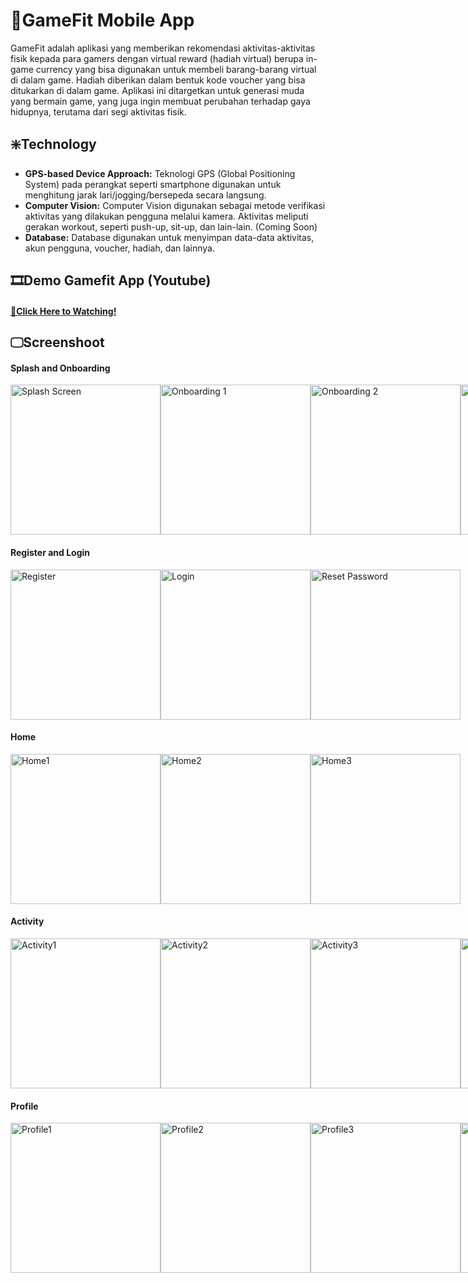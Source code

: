 # 📱GameFit Mobile App
GameFit adalah aplikasi yang memberikan rekomendasi aktivitas-aktivitas fisik kepada para gamers
dengan virtual reward (hadiah virtual) berupa in-game currency yang bisa digunakan untuk
membeli barang-barang virtual di dalam game. Hadiah diberikan dalam bentuk
kode voucher yang bisa ditukarkan di dalam game. Aplikasi ini ditargetkan untuk generasi
muda yang bermain game, yang juga ingin membuat perubahan terhadap gaya hidupnya,
terutama dari segi aktivitas fisik.

## ❇️Technology
- **GPS-based Device Approach:** Teknologi GPS (Global Positioning System)
pada perangkat seperti smartphone digunakan untuk menghitung jarak
lari/jogging/bersepeda secara langsung.
- **Computer Vision:** Computer Vision digunakan sebagai metode verifikasi
aktivitas yang dilakukan pengguna melalui kamera. Aktivitas meliputi gerakan
workout, seperti push-up, sit-up, dan lain-lain. (Coming Soon)
- **Database:** Database digunakan untuk menyimpan data-data aktivitas, akun pengguna,
voucher, hadiah, dan lainnya.

## 🎞️Demo Gamefit App (Youtube)
#### [🔗Click Here to Watching!](https://youtu.be/rHnLSsruLBA?si=cz4SuLkZ43p8C1Yq)

## 🖵Screenshoot
#### Splash and Onboarding
<div style="display: flex;">
  <img src="https://drive.google.com/uc?export=view&id=1Pw0XkCCjCbYKQfQ2s_iEyavPtURpkHdr" alt="Splash Screen" width="240"/>
  <img src="https://drive.google.com/uc?export=view&id=10mNQBq6cQHLDmfkHhDCfJvzKSEMLwCL9" alt="Onboarding 1" width="240"/>
  <img src="https://drive.google.com/uc?export=view&id=1TOhjKarY_mCsHNOzfEADHgU3H3BalqZW" alt="Onboarding 2" width="240"/>
  <img src="https://drive.google.com/uc?export=view&id=1hSegpjzuWURPf5KX5TDkXll0RoHLm1PN" alt="Onboarding 3" width="240"/>
</div>

#### Register and Login
<div style="display: flex;">
  <img src="https://drive.google.com/uc?export=view&id=1w-elDjeYcaEXAP2R-WUsb5RnWEw6SEzh" alt="Register" width="240"/>
  <img src="https://drive.google.com/uc?export=view&id=1NSKub5zscpLHn6278esFsP2RS_0c6bjh" alt="Login" width="240"/>
  <img src="https://drive.google.com/uc?export=view&id=1rrFcUi3IjXNw1I53MEvI544oZ05NxtDY" alt="Reset Password" width="240"/>
</div>

#### Home
<div style="display: flex;">
  <img src="https://drive.google.com/uc?export=view&id=1__KfGwUbaO4ry7LWHXbHO5ncgvRVjtiP" alt="Home1" width="240"/>
  <img src="https://drive.google.com/uc?export=view&id=14ZmDo2CfqexENr4ATwg74r5uDs1pDo2m" alt="Home2" width="240"/>
  <img src="https://drive.google.com/uc?export=view&id=1K5MmGWQgFlzZnIMk3GndJjNs2O83RqJQ" alt="Home3" width="240"/>
</div>

#### Activity
<div style="display: flex;">
  <img src="https://drive.google.com/uc?export=view&id=1zIHtDTKf7kNvnQNRVDNq4YrqnZGMN-Me" alt="Activity1" width="240"/>
  <img src="https://drive.google.com/uc?export=view&id=1BlQ24Z3YJU4_t36vP7ZK4yU0_-0WEA2x" alt="Activity2" width="240"/>
  <img src="https://drive.google.com/uc?export=view&id=1h3o_GeRRIVidu1K8jToTW1vxKsjA4dMZ" alt="Activity3" width="240"/>
  <img src="https://drive.google.com/uc?export=view&id=131m3oDdYMRU8vTlvOM6idfLVCtmykZtH" alt="Activity4" width="240"/>
</div>

#### Profile
<div style="display: flex;">
  <img src="https://drive.google.com/uc?export=view&id=1kUVUcVpRjb1aRQlUietzkJbTL-LlUTEJ" alt="Profile1" width="240"/>
  <img src="https://drive.google.com/uc?export=view&id=1d33xZXWeLJUuExG8MrRxGtSpbXCIezhI" alt="Profile2" width="240"/>
  <img src="https://drive.google.com/uc?export=view&id=1rhKvsFjsVnpFcn1sOpaKJasl2NltD5Zr" alt="Profile3" width="240"/>
  <img src="https://drive.google.com/uc?export=view&id=1nbiVoPADNhL1awqgAbb4Zlf7T-qC-zpB" alt="Profile4" width="240"/>
  <img src="https://drive.google.com/uc?export=view&id=1Wo-pNuIkZiVYNzdjhyAMe5nyHTzdNA-M" alt="Profile5" width="240"/>
</div>
